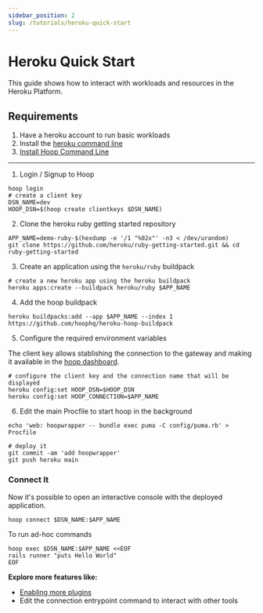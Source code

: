 ```yaml
---
sidebar_position: 2
slug: /tutorials/heroku-quick-start
---
```


# Heroku Quick Start

This guide shows how to interact with workloads and resources in the Heroku Platform.

## Requirements

1. Have a heroku account to run basic workloads
2. Install the [heroku command line](https://devcenter.heroku.com/articles/heroku-cli#install-the-heroku-cli)
3. [Install Hoop Command Line](../user-guides/index.md)

---

1. Login / Signup to Hoop

```shell
hoop login
# create a client key
DSN_NAME=dev
HOOP_DSN=$(hoop create clientkeys $DSN_NAME)
```

2. Clone the heroku ruby getting started repository

```shell
APP_NAME=demo-ruby-$(hexdump -e '/1 "%02x"' -n3 < /dev/urandom)
git clone https://github.com/heroku/ruby-getting-started.git && cd ruby-getting-started
```


3. Create an application using the `heroku/ruby` buildpack

```shell
# create a new heroku app using the heroku buildpack
heroku apps:create --buildpack heroku/ruby $APP_NAME
```

4. Add the hoop buildpack

```shell
heroku buildpacks:add --app $APP_NAME --index 1 https://github.com/hoophq/heroku-hoop-buildpack
```

5. Configure the required environment variables

The client key allows stablishing the connection to the gateway and making it available in the [hoop dashboard](https://app.hoop.dev).

```shell
# configure the client key and the connection name that will be displayed
heroku config:set HOOP_DSN=$HOOP_DSN
heroku config:set HOOP_CONNECTION=$APP_NAME
```

6. Edit the main Procfile to start hoop in the background

```shell
echo 'web: hoopwrapper -- bundle exec puma -C config/puma.rb' > Procfile

# deploy it
git commit -am 'add hoopwrapper'
git push heroku main
```

### Connect It

Now it's possible to open an interactive console with the deployed application.

```shell
hoop connect $DSN_NAME:$APP_NAME
```

To run ad-hoc commands

```shell
hoop exec $DSN_NAME:$APP_NAME <<EOF
rails runner "puts Hello World"
EOF
```

**Explore more features like:**

- [Enabling more plugins](https://app.hoop.dev/plugins/store)
- Edit the connection entrypoint command to interact with other tools
